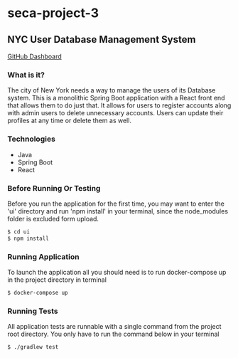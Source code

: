# seca-project-3
## NYC User Database Management System
[GitHub Dashboard](https://fast-bastion-29101.herokuapp.com/)

### What is it?
The city of New York needs a way to manage the users of its Database system. This is a monolithic Spring Boot application with a React front end that allows them to do just that. It allows for users to register accounts along with admin users to delete unnecessary accounts. Users can update their profiles at any time or delete them as well.

### Technologies
* Java
* Spring Boot
* React


### Before Running Or Testing
Before you run the application for the first time, you may want to enter the 'ui' directory and run 'npm install' in your terminal, since the node_modules folder is excluded form upload.

```bash
$ cd ui
$ npm install
```

### Running Application
To launch the application all you should need is to run docker-compose up in the project directory in terminal

```bash
$ docker-compose up
```

### Running Tests
All application tests are runnable with a single command from the project root directory. You only have to run the command below in your terminal

```bash
$ ./gradlew test
```

